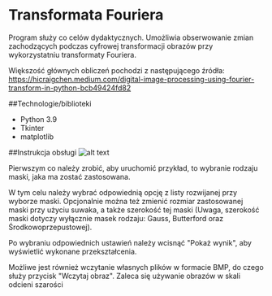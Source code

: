 # Transformata Fouriera
Program służy co celów dydaktycznych. Umożliwia obserwowanie zmian zachodzących 
podczas cyfrowej transformacji obrazów przy wykorzystatniu transformaty Fouriera.

Większość głównych obliczeń pochodzi z następującego źródła:
https://hicraigchen.medium.com/digital-image-processing-using-fourier-transform-in-python-bcb49424fd82

##Technologie/biblioteki
- Python 3.9
- Tkinter
- matplotlib

##Instrukcja obsługi
![alt text](https://github.com/MarioShatterhand/fourier-transform-example/blob/master/overview1.jpg?raw=true)

Pierwszym co należy zrobić, aby uruchomić przykład, to wybranie rodzaju maski, jaka ma zostać zastosowana. 

W tym celu należy wybrać odpowiednią opcję z listy rozwijanej przy wyborze maski. Opcjonalnie można też zmienić
rozmiar zastosowanej maski przy użyciu suwaka, a także szerokość tej maski (Uwaga,
szerokość maski dotyczy wyłącznie masek rodzaju: Gauss, Butterford oraz Środkowoprzepustowej).

Po wybraniu odpowiednich ustawień należy wcisnąć "Pokaż wynik", aby wyświetlić
wykonane przekształcenia.

Możliwe jest również wczytanie własnych plików w formacie BMP, do czego służy
przycisk "Wczytaj obraz". Zaleca się używanie obrazów w skali odcieni szarości
